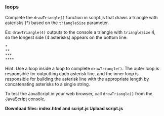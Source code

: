 ### loops

Complete the `drawTriangle()` function in script.js that draws a triangle with asterisks (*) based on the `triangleSize` parameter.

Ex: `drawTriangle(4)` outputs to the console a triangle with `triangleSize` 4, so the longest side (4 asterisks) appears on the bottom line:

```
*
**
***
****
```

Hint: Use a loop inside a loop to complete `drawTriangle()`. The outer loop is responsible for outputting each asterisk line, and the inner loop is responsible for building the asterisk line with the appropriate length by concatenating asterisks to a single string.

To test the JavaScript in your web browser, call `drawTriangle()` from the JavaScript console.

**Download files: index.html and script.js
Upload script.js**